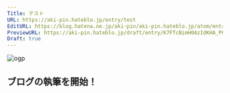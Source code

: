 ```yaml
---
Title: テスト
URL: https://aki-pin.hateblo.jp/entry/test
EditURL: https://blog.hatena.ne.jp/aki-pin/aki-pin.hateblo.jp/atom/entry/6801883189110242792
PreviewURL: https://aki-pin.hateblo.jp/draft/entry/K7FTcBimH0AzIdKHA_P6Uj33arQ
Draft: true
---
```


![ogp](http://res.cloudinary.com/dzve5fpfa/image/upload/v1716989629/test/ogp.webp)

<!-- これより上は編集しないでください。 -->

## ブログの執筆を開始！

<!-- これより下は編集しないでください。 -->
